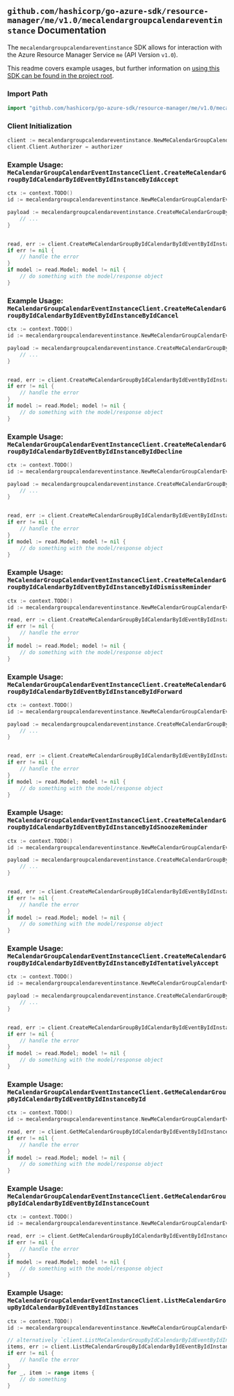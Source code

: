 
## `github.com/hashicorp/go-azure-sdk/resource-manager/me/v1.0/mecalendargroupcalendareventinstance` Documentation

The `mecalendargroupcalendareventinstance` SDK allows for interaction with the Azure Resource Manager Service `me` (API Version `v1.0`).

This readme covers example usages, but further information on [using this SDK can be found in the project root](https://github.com/hashicorp/go-azure-sdk/tree/main/docs).

### Import Path

```go
import "github.com/hashicorp/go-azure-sdk/resource-manager/me/v1.0/mecalendargroupcalendareventinstance"
```


### Client Initialization

```go
client := mecalendargroupcalendareventinstance.NewMeCalendarGroupCalendarEventInstanceClientWithBaseURI("https://management.azure.com")
client.Client.Authorizer = authorizer
```


### Example Usage: `MeCalendarGroupCalendarEventInstanceClient.CreateMeCalendarGroupByIdCalendarByIdEventByIdInstanceByIdAccept`

```go
ctx := context.TODO()
id := mecalendargroupcalendareventinstance.NewMeCalendarGroupCalendarEventInstanceID("calendarGroupIdValue", "calendarIdValue", "eventIdValue", "eventId1Value")

payload := mecalendargroupcalendareventinstance.CreateMeCalendarGroupByIdCalendarByIdEventByIdInstanceByIdAcceptRequest{
	// ...
}


read, err := client.CreateMeCalendarGroupByIdCalendarByIdEventByIdInstanceByIdAccept(ctx, id, payload)
if err != nil {
	// handle the error
}
if model := read.Model; model != nil {
	// do something with the model/response object
}
```


### Example Usage: `MeCalendarGroupCalendarEventInstanceClient.CreateMeCalendarGroupByIdCalendarByIdEventByIdInstanceByIdCancel`

```go
ctx := context.TODO()
id := mecalendargroupcalendareventinstance.NewMeCalendarGroupCalendarEventInstanceID("calendarGroupIdValue", "calendarIdValue", "eventIdValue", "eventId1Value")

payload := mecalendargroupcalendareventinstance.CreateMeCalendarGroupByIdCalendarByIdEventByIdInstanceByIdCancelRequest{
	// ...
}


read, err := client.CreateMeCalendarGroupByIdCalendarByIdEventByIdInstanceByIdCancel(ctx, id, payload)
if err != nil {
	// handle the error
}
if model := read.Model; model != nil {
	// do something with the model/response object
}
```


### Example Usage: `MeCalendarGroupCalendarEventInstanceClient.CreateMeCalendarGroupByIdCalendarByIdEventByIdInstanceByIdDecline`

```go
ctx := context.TODO()
id := mecalendargroupcalendareventinstance.NewMeCalendarGroupCalendarEventInstanceID("calendarGroupIdValue", "calendarIdValue", "eventIdValue", "eventId1Value")

payload := mecalendargroupcalendareventinstance.CreateMeCalendarGroupByIdCalendarByIdEventByIdInstanceByIdDeclineRequest{
	// ...
}


read, err := client.CreateMeCalendarGroupByIdCalendarByIdEventByIdInstanceByIdDecline(ctx, id, payload)
if err != nil {
	// handle the error
}
if model := read.Model; model != nil {
	// do something with the model/response object
}
```


### Example Usage: `MeCalendarGroupCalendarEventInstanceClient.CreateMeCalendarGroupByIdCalendarByIdEventByIdInstanceByIdDismissReminder`

```go
ctx := context.TODO()
id := mecalendargroupcalendareventinstance.NewMeCalendarGroupCalendarEventInstanceID("calendarGroupIdValue", "calendarIdValue", "eventIdValue", "eventId1Value")

read, err := client.CreateMeCalendarGroupByIdCalendarByIdEventByIdInstanceByIdDismissReminder(ctx, id)
if err != nil {
	// handle the error
}
if model := read.Model; model != nil {
	// do something with the model/response object
}
```


### Example Usage: `MeCalendarGroupCalendarEventInstanceClient.CreateMeCalendarGroupByIdCalendarByIdEventByIdInstanceByIdForward`

```go
ctx := context.TODO()
id := mecalendargroupcalendareventinstance.NewMeCalendarGroupCalendarEventInstanceID("calendarGroupIdValue", "calendarIdValue", "eventIdValue", "eventId1Value")

payload := mecalendargroupcalendareventinstance.CreateMeCalendarGroupByIdCalendarByIdEventByIdInstanceByIdForwardRequest{
	// ...
}


read, err := client.CreateMeCalendarGroupByIdCalendarByIdEventByIdInstanceByIdForward(ctx, id, payload)
if err != nil {
	// handle the error
}
if model := read.Model; model != nil {
	// do something with the model/response object
}
```


### Example Usage: `MeCalendarGroupCalendarEventInstanceClient.CreateMeCalendarGroupByIdCalendarByIdEventByIdInstanceByIdSnoozeReminder`

```go
ctx := context.TODO()
id := mecalendargroupcalendareventinstance.NewMeCalendarGroupCalendarEventInstanceID("calendarGroupIdValue", "calendarIdValue", "eventIdValue", "eventId1Value")

payload := mecalendargroupcalendareventinstance.CreateMeCalendarGroupByIdCalendarByIdEventByIdInstanceByIdSnoozeReminderRequest{
	// ...
}


read, err := client.CreateMeCalendarGroupByIdCalendarByIdEventByIdInstanceByIdSnoozeReminder(ctx, id, payload)
if err != nil {
	// handle the error
}
if model := read.Model; model != nil {
	// do something with the model/response object
}
```


### Example Usage: `MeCalendarGroupCalendarEventInstanceClient.CreateMeCalendarGroupByIdCalendarByIdEventByIdInstanceByIdTentativelyAccept`

```go
ctx := context.TODO()
id := mecalendargroupcalendareventinstance.NewMeCalendarGroupCalendarEventInstanceID("calendarGroupIdValue", "calendarIdValue", "eventIdValue", "eventId1Value")

payload := mecalendargroupcalendareventinstance.CreateMeCalendarGroupByIdCalendarByIdEventByIdInstanceByIdTentativelyAcceptRequest{
	// ...
}


read, err := client.CreateMeCalendarGroupByIdCalendarByIdEventByIdInstanceByIdTentativelyAccept(ctx, id, payload)
if err != nil {
	// handle the error
}
if model := read.Model; model != nil {
	// do something with the model/response object
}
```


### Example Usage: `MeCalendarGroupCalendarEventInstanceClient.GetMeCalendarGroupByIdCalendarByIdEventByIdInstanceById`

```go
ctx := context.TODO()
id := mecalendargroupcalendareventinstance.NewMeCalendarGroupCalendarEventInstanceID("calendarGroupIdValue", "calendarIdValue", "eventIdValue", "eventId1Value")

read, err := client.GetMeCalendarGroupByIdCalendarByIdEventByIdInstanceById(ctx, id)
if err != nil {
	// handle the error
}
if model := read.Model; model != nil {
	// do something with the model/response object
}
```


### Example Usage: `MeCalendarGroupCalendarEventInstanceClient.GetMeCalendarGroupByIdCalendarByIdEventByIdInstanceCount`

```go
ctx := context.TODO()
id := mecalendargroupcalendareventinstance.NewMeCalendarGroupCalendarEventID("calendarGroupIdValue", "calendarIdValue", "eventIdValue")

read, err := client.GetMeCalendarGroupByIdCalendarByIdEventByIdInstanceCount(ctx, id)
if err != nil {
	// handle the error
}
if model := read.Model; model != nil {
	// do something with the model/response object
}
```


### Example Usage: `MeCalendarGroupCalendarEventInstanceClient.ListMeCalendarGroupByIdCalendarByIdEventByIdInstances`

```go
ctx := context.TODO()
id := mecalendargroupcalendareventinstance.NewMeCalendarGroupCalendarEventID("calendarGroupIdValue", "calendarIdValue", "eventIdValue")

// alternatively `client.ListMeCalendarGroupByIdCalendarByIdEventByIdInstances(ctx, id)` can be used to do batched pagination
items, err := client.ListMeCalendarGroupByIdCalendarByIdEventByIdInstancesComplete(ctx, id)
if err != nil {
	// handle the error
}
for _, item := range items {
	// do something
}
```
